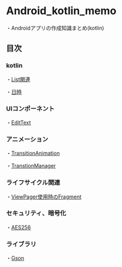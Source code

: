# Android_kotlin_memo

・Androidアプリの作成知識まとめ(kotlin)

## 目次

### kotlin

・[List関連](list.md)

・[日時](use_date_and_time.md)

### UIコンポーネント

・[EditText](EditText.md)

### アニメーション

・[TransitionAnimation](TransitionAnimation.md)

・[TranstionManager](TranstitionManager.md)

### ライフサイクル関連

・[ViewPager使用時のFragment](LifeCycle.md)

### セキュリティ、暗号化

・[AES256](AES256.md)

### ライブラリ

・[Gson](gson.md)
